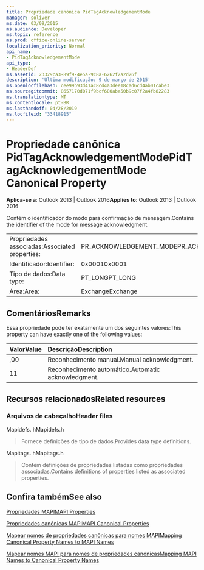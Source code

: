 ```yaml
---
title: Propriedade canônica PidTagAcknowledgementMode
manager: soliver
ms.date: 03/09/2015
ms.audience: Developer
ms.topic: reference
ms.prod: office-online-server
localization_priority: Normal
api_name:
- PidTagAcknowledgementMode
api_type:
- HeaderDef
ms.assetid: 23329ca3-89f9-4e5a-9c8a-6262f2a2d26f
description: 'Última modificação: 9 de março de 2015'
ms.openlocfilehash: cee99b93d41ac8cd4a3dee18cad6cd4ab01cabe3
ms.sourcegitcommit: 8657170d071f9bcf680aba50b9c07f2a4fb82283
ms.translationtype: MT
ms.contentlocale: pt-BR
ms.lasthandoff: 04/28/2019
ms.locfileid: "33418915"
---
```

# <a name="pidtagacknowledgementmode-canonical-property"></a><span data-ttu-id="a8657-103">Propriedade canônica PidTagAcknowledgementMode</span><span class="sxs-lookup"><span data-stu-id="a8657-103">PidTagAcknowledgementMode Canonical Property</span></span>

  
  
<span data-ttu-id="a8657-104">**Aplica-se a**: Outlook 2013 | Outlook 2016</span><span class="sxs-lookup"><span data-stu-id="a8657-104">**Applies to**: Outlook 2013 | Outlook 2016</span></span> 
  
<span data-ttu-id="a8657-105">Contém o identificador do modo para confirmação de mensagem.</span><span class="sxs-lookup"><span data-stu-id="a8657-105">Contains the identifier of the mode for message acknowledgment.</span></span>
  
|||
|:-----|:-----|
|<span data-ttu-id="a8657-106">Propriedades associadas:</span><span class="sxs-lookup"><span data-stu-id="a8657-106">Associated properties:</span></span>  <br/> |<span data-ttu-id="a8657-107">PR_ACKNOWLEDGEMENT_MODE</span><span class="sxs-lookup"><span data-stu-id="a8657-107">PR_ACKNOWLEDGEMENT_MODE</span></span>  <br/> |
|<span data-ttu-id="a8657-108">Identificador:</span><span class="sxs-lookup"><span data-stu-id="a8657-108">Identifier:</span></span>  <br/> |<span data-ttu-id="a8657-109">0x0001</span><span class="sxs-lookup"><span data-stu-id="a8657-109">0x0001</span></span>  <br/> |
|<span data-ttu-id="a8657-110">Tipo de dados:</span><span class="sxs-lookup"><span data-stu-id="a8657-110">Data type:</span></span>  <br/> |<span data-ttu-id="a8657-111">PT_LONG</span><span class="sxs-lookup"><span data-stu-id="a8657-111">PT_LONG</span></span>  <br/> |
|<span data-ttu-id="a8657-112">Área:</span><span class="sxs-lookup"><span data-stu-id="a8657-112">Area:</span></span>  <br/> |<span data-ttu-id="a8657-113">Exchange</span><span class="sxs-lookup"><span data-stu-id="a8657-113">Exchange</span></span>  <br/> |
   
## <a name="remarks"></a><span data-ttu-id="a8657-114">Comentários</span><span class="sxs-lookup"><span data-stu-id="a8657-114">Remarks</span></span>

<span data-ttu-id="a8657-115">Essa propriedade pode ter exatamente um dos seguintes valores:</span><span class="sxs-lookup"><span data-stu-id="a8657-115">This property can have exactly one of the following values:</span></span>
  
|<span data-ttu-id="a8657-116">**Valor**</span><span class="sxs-lookup"><span data-stu-id="a8657-116">**Value**</span></span>|<span data-ttu-id="a8657-117">**Descrição**</span><span class="sxs-lookup"><span data-stu-id="a8657-117">**Description**</span></span>|
|:-----|:-----|
|<span data-ttu-id="a8657-118">,0</span><span class="sxs-lookup"><span data-stu-id="a8657-118">0</span></span>  <br/> |<span data-ttu-id="a8657-119">Reconhecimento manual.</span><span class="sxs-lookup"><span data-stu-id="a8657-119">Manual acknowledgment.</span></span>  <br/> |
|<span data-ttu-id="a8657-120">1</span><span class="sxs-lookup"><span data-stu-id="a8657-120">1</span></span>  <br/> |<span data-ttu-id="a8657-121">Reconhecimento automático.</span><span class="sxs-lookup"><span data-stu-id="a8657-121">Automatic acknowledgment.</span></span>  <br/> |
   
## <a name="related-resources"></a><span data-ttu-id="a8657-122">Recursos relacionados</span><span class="sxs-lookup"><span data-stu-id="a8657-122">Related resources</span></span>

### <a name="header-files"></a><span data-ttu-id="a8657-123">Arquivos de cabeçalho</span><span class="sxs-lookup"><span data-stu-id="a8657-123">Header files</span></span>

<span data-ttu-id="a8657-124">Mapidefs. h</span><span class="sxs-lookup"><span data-stu-id="a8657-124">Mapidefs.h</span></span>
  
> <span data-ttu-id="a8657-125">Fornece definições de tipo de dados.</span><span class="sxs-lookup"><span data-stu-id="a8657-125">Provides data type definitions.</span></span>
    
<span data-ttu-id="a8657-126">Mapitags. h</span><span class="sxs-lookup"><span data-stu-id="a8657-126">Mapitags.h</span></span>
  
> <span data-ttu-id="a8657-127">Contém definições de propriedades listadas como propriedades associadas.</span><span class="sxs-lookup"><span data-stu-id="a8657-127">Contains definitions of properties listed as associated properties.</span></span>
    
## <a name="see-also"></a><span data-ttu-id="a8657-128">Confira também</span><span class="sxs-lookup"><span data-stu-id="a8657-128">See also</span></span>



[<span data-ttu-id="a8657-129">Propriedades MAPI</span><span class="sxs-lookup"><span data-stu-id="a8657-129">MAPI Properties</span></span>](mapi-properties.md)
  
[<span data-ttu-id="a8657-130">Propriedades canônicas MAPI</span><span class="sxs-lookup"><span data-stu-id="a8657-130">MAPI Canonical Properties</span></span>](mapi-canonical-properties.md)
  
[<span data-ttu-id="a8657-131">Mapear nomes de propriedades canônicas para nomes MAPI</span><span class="sxs-lookup"><span data-stu-id="a8657-131">Mapping Canonical Property Names to MAPI Names</span></span>](mapping-canonical-property-names-to-mapi-names.md)
  
[<span data-ttu-id="a8657-132">Mapear nomes MAPI para nomes de propriedades canônicas</span><span class="sxs-lookup"><span data-stu-id="a8657-132">Mapping MAPI Names to Canonical Property Names</span></span>](mapping-mapi-names-to-canonical-property-names.md)

